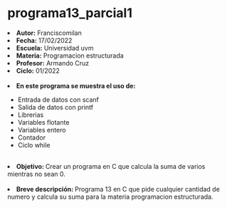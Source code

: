 # programa13_parcial1

<li><b>Autor:</b> Franciscomilan</li>
 <li><b>Fecha:</b> 17/02/2022 </li>
 <li><b>Escuela:</b> Universidad uvm</li>
 <li><b>Materia:</b> Programacion estructurada</li>
 <li><b>Profesor:</b> Armando Cruz</li>
 <li><b>Ciclo:</b> 01/2022</li>
 <br>
 <li><b> En este programa se muestra el uso de: </b></li>
 <ul>
	 <li> Entrada de datos con scanf</li>
	 <li> Salida de datos con printf </li>
	<li>Librerias </li>
 	<li>Variables flotante</li>
  <li>Variables entero</li>
  <li>Contador</li>
  <li>Ciclo while</li>
 </ul>
<br>
 <li> <b> Objetivo: </b> Crear un programa en C que calcula la suma de varios mientras no sean 0.  </li>
 <br>
 <li><b> Breve descripción: </b>Programa 13 en C que pide cualquier cantidad de numero y calcula su suma para la materia programacion estructurada. </li>
